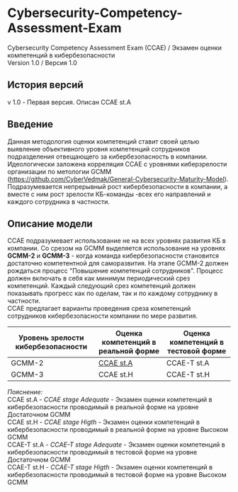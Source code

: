 # Cybersecurity-Competency-Assessment-Exam

Cybersecurity Competency Assessment Exam (CCAE) / Экзамен оценки компетенций в кибербезопасности<br>
Version 1.0 / Версия 1.0

## История версий
v 1.0 - Первая версия. Описан CCAE st.A

## Введение

Данная методология оценки компетенций ставит своей целью выявление объективного уровня компетенций сотрудников подразделения отвещающего за кибербезопасность в компании. <br>
Идеологически заложена корреляция CCAE с уровнями киберзрелости организации по метологии GCMM (https://github.com/CyberVedmak/General-Cybersecurity-Maturity-Model). Подразумевается непрерывный рост кибербезопасности в компании, а вместе с ним рост зрелости КБ-команды -всех его направлений и каждого сотрудника в частности.<br>

## Описание модели

CCAE подразумевает использование не на всех уровнях развития КБ в компании. Со срезом на GCMM выделяется использование на уровнях <b>GCMM-2</b> и <b>GCMM-3</b> - когда команда кибербезопасности становится достаточно компетентной для саморазвития. На этапе GCMM-2 должен рождаться процесс "Повышение компетенций сотрудников". Процесс должен включать в себя как минимум периодический срез компетенций. Каждый следующий срез компетенций должен показывать прогресс как по оделам, так и по каждому сотруднику в частности.<br>
CCAE предлагает варианты проведения среза компетенций сотрудников кибербезопасности компании по мере развития.

|Уровень зрелости кибербезопасности|Оценка компетенций в реальной форме|Оценка компетенций в тестовой форме|
|---|---|---|
|GCMM-2|[CCAE st.A](https://github.com/CyberVedmak/Cybersecurity-Competency-Assessment-Exam/tree/main/CCAE_st.A)|CCAE-T st.A|
|GCMM-3|CCAE st.H|CCAE-T st.H|

<i>Пояснение:</i><br>
CCAE st.A - <i>CCAE stage Adequate</i> - Экзамен оценки компетенций в кибербезопасности проводимый в реальной форме на уровне Достаточном GCMM<br>
CCAE st.H - <i>CCAE stage Higth</i> - Экзамен оценки компетенций в кибербезопасности проводимый в реальной форме на уровне Высоком GCMM <br>
CCAE-T st.A - <i>CCAE-T stage Adequate</i> - Экзамен оценки компетенций в кибербезопасности проводимый в тестовой форме на уровне Достаточном GCMM<br>
CCAE-T st.H -<i> CCAE-T stage Higth</i> - Экзамен оценки компетенций в кибербезопасности проводимый в тестовой форме на уровне Высоком GCMM <br>
